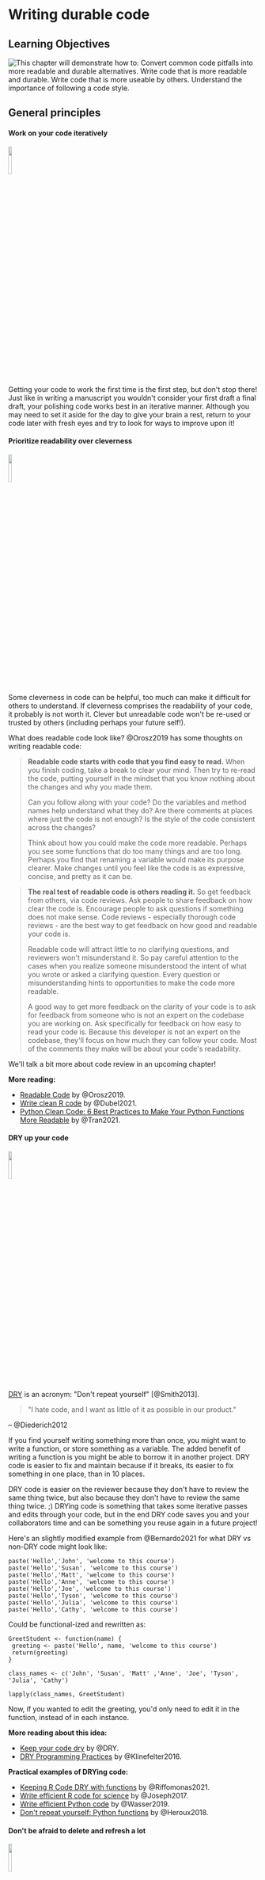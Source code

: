 


# Writing durable code

## Learning Objectives

<img src="resources/images/07-durable-code_files/figure-html//1LMurysUhCjZb7DVF6KS9QmJ5NBjwWVjRn40MS9f2noE_gf8f405fdab_0_9.png" title="This chapter will demonstrate how to: Convert common code pitfalls into more readable and durable alternatives. Write code that is more readable and durable. Write code that is more useable by others.  Understand the importance of following a code style." alt="This chapter will demonstrate how to: Convert common code pitfalls into more readable and durable alternatives. Write code that is more readable and durable. Write code that is more useable by others.  Understand the importance of following a code style." style="display: block; margin: auto;" />

## General principles

#### Work on your code iteratively
<img src="resources/images/iterative.png" width="12%">

Getting your code to work the first time is the first step, but don't stop there!
Just like in writing a manuscript you wouldn't consider your first draft a final draft, your polishing code works best in an iterative manner. Although you may need to set it aside for the day to give your brain a rest, return to your code later with fresh eyes and try to look for ways to improve upon it!

#### Prioritize readability over cleverness
<img src="resources/images/readable.png" width="12%">

Some cleverness in code can be helpful, too much can make it difficult for others to understand. If cleverness comprises the readability of your code, it probably is not worth it. Clever but unreadable code won't be re-used or trusted by others (including perhaps your future self!).

What does readable code look like? @Orosz2019 has some thoughts on writing readable code:

> **Readable code starts with code that you find easy to read.** When you finish coding, take a break to clear your mind. Then try to re-read the code, putting yourself in the mindset that you know nothing about the changes and why you made them.
>
> Can you follow along with your code? Do the variables and method names help understand what they do? Are there comments at places where just the code is not enough? Is the style of the code consistent across the changes?
>
> Think about how you could make the code more readable. Perhaps you see some functions that do too many things and are too long. Perhaps you find that renaming a variable would make its purpose clearer. Make changes until you feel like the code is as expressive, concise, and pretty as it can be.

> **The real test of readable code is others reading it.** So get feedback from others, via code reviews. Ask people to share feedback on how clear the code is. Encourage people to ask questions if something does not make sense. Code reviews - especially thorough code reviews - are the best way to get feedback on how good and readable your code is.
>
> Readable code will attract little to no clarifying questions, and reviewers won't misunderstand it. So pay careful attention to the cases when you realize someone misunderstood the intent of what you wrote or asked a clarifying question. Every question or misunderstanding hints to opportunities to make the code more readable.
>
> A good way to get more feedback on the clarity of your code is to ask for feedback from someone who is not an expert on the codebase you are working on. Ask specifically for feedback on how easy to read your code is. Because this developer is not an expert on the codebase, they'll focus on how much they can follow your code. Most of the comments they make will be about your code's readability.

We'll talk a bit more about code review in an upcoming chapter!

**More reading:**  

- [Readable Code](https://blog.pragmaticengineer.com/readable-code/) by @Orosz2019.    
- [Write clean R code](https://appsilon.com/write-clean-r-code/) by @Dubel2021.  
- [Python Clean Code: 6 Best Practices to Make Your Python Functions More Readable](https://towardsdatascience.com/python-clean-code-6-best-practices-to-make-your-python-functions-more-readable-7ea4c6171d60) by @Tran2021.  

#### DRY up your code
<img src="resources/images/DRY.png" width="12%">

[DRY](https://web.archive.org/web/20131204221336/http://programmer.97things.oreilly.com/wiki/index.php/Don't_Repeat_Yourself) is an acronym: "Don't repeat yourself" [@Smith2013].

> "I hate code, and I want as little of it as possible in our product."

– @Diederich2012

If you find yourself writing something more than once, you might want to write a function, or store something as a variable. The added benefit of writing a function is you might be able to borrow it in another project. DRY code is easier to fix and maintain because if it breaks, its easier to fix something in one place, than in 10 places.  

DRY code is easier on the reviewer because they don't have to review the same thing twice, but also because they don't have to review the same thing twice. ;)
DRYing code is something that takes some iterative passes and edits through your code, but in the end DRY code saves you and your collaborators time and can be something you reuse again in a future project!

Here's an slightly modified example from @Bernardo2021 for what DRY vs non-DRY code might look like:

```
paste('Hello','John', 'welcome to this course')
paste('Hello','Susan', 'welcome to this course')
paste('Hello','Matt', 'welcome to this course')
paste('Hello','Anne', 'welcome to this course')
paste('Hello','Joe', 'welcome to this course')
paste('Hello','Tyson', 'welcome to this course')
paste('Hello','Julia', 'welcome to this course')
paste('Hello','Cathy', 'welcome to this course')
```

Could be functional-ized and rewritten as:

```
GreetStudent <- function(name) {
 greeting <- paste('Hello', name, 'welcome to this course')
 return(greeting)
}

class_names <- c('John', 'Susan', 'Matt' ,'Anne', 'Joe', 'Tyson', 'Julia', 'Cathy')

lapply(class_names, GreetStudent)
```

Now, if you wanted to edit the greeting, you'd only need to edit it in the function, instead of in each instance.

**More reading about this idea:**

- [Keep your code dry](https://www.drycode.io/) by @DRY.  
- [DRY Programming Practices](https://metova.com/dry-programming-practices/) by @Klinefelter2016.  

**Practical examples of DRYing code:**

- [Keeping R Code DRY with functions](https://www.youtube.com/watch?v=XSRO4VKD-pc) by @Riffomonas2021.  
- [Write efficient R code for science](https://www.earthdatascience.org/courses/earth-analytics/automate-science-workflows/write-efficient-code-for-science-r/) by @Joseph2017.  
- [Write efficient Python code](https://www.earthdatascience.org/courses/intro-to-earth-data-science/write-efficient-python-code/intro-to-clean-code/dry-modular-code/) by @Wasser2019.  
- [Don't repeat yourself: Python functions](https://scientificallysound.org/2018/07/19/python-functions/) by @Heroux2018.  

#### Don't be afraid to delete and refresh a lot  
<img src="resources/images/delete.png" width="12%">

Don’t be afraid to delete it all and re-run (multiple times). This includes refreshing your kernel/session in your IDE.

In essence, this is the data science version of "Have you tried turning it off and then on again?" Some bugs in your code exist or are not realized because old objects and libraries have overstayed their welcome in your environment.

<img src="resources/images/07-durable-code_files/figure-html//1LMurysUhCjZb7DVF6KS9QmJ5NBjwWVjRn40MS9f2noE_g102dc56db08_49_212.png" title="To refresh your kernel in python jupyter lab, go to Kernel then choose one of the Restart Kernel options. You can also use the keyboard shortcut of Escape and pressing 0 twice.  In RStudio, go to the dropdown arrow next to Run and choose Restart R and Clear Output. Or you can press the broom, OR you can use the keyboard shortcut of Ctrl and shift and F10 (For Mac) or Cmd and shift and F10 ( for Windows)." alt="To refresh your kernel in python jupyter lab, go to Kernel then choose one of the Restart Kernel options. You can also use the keyboard shortcut of Escape and pressing 0 twice.  In RStudio, go to the dropdown arrow next to Run and choose Restart R and Clear Output. Or you can press the broom, OR you can use the keyboard shortcut of Ctrl and shift and F10 (For Mac) or Cmd and shift and F10 ( for Windows)." style="display: block; margin: auto;" />

<details> <summary> *Why do you need to refresh your kernel/session?*  </summary>

As a quick example of why refreshing your kernel/session, let's suppose you are troubleshooting something that centers around an object named `some_obj` but then you rename this object to `iris_df`. When you rename this object you may need to update this other places in the code. If you don't refresh your environment while working on your code, `some_obj` will still be in your environment. This will make it more difficult for you to find where else the code needs to be updated.

Refreshing your kernel/session goes beyond objects defined in your environment, and also can affect packages and dependencies loaded or all kinds of other things attached to your kernel/session.

As a quick experiment, try this in your Python or R environment:

The `dir()` and `ls()` functions list your defined variables in your Python and R environments respectively.

**In Python:**
```
some_obj=[]
dir()
```
Now refresh your Kernel and re-run `dir()`
```
dir()
```
You should see you no longer have `some_obj` listed as being defined in your environment.

**In R**
```
some_obj <- c()
ls()
```
Now refresh your session and re-run `ls()`
```
ls()
```
You should see you no longer have `some_obj` listed as being defined in your environment.

</details>

Keeping around old code and objects is generally more of a hindrance than a time saver. Sometimes it can be easy to get very attached to a chunk of code that took you a long time to troubleshoot but there are three reasons you don't need to stress about deleting it:  

1) You might write better code on the second try (or third or n'th).  
2) Keeping around old code makes it harder for you to write and troubleshoot new better code -- it's easier to confuse yourself. Sometimes a fresh start can be what you need.  
3) With version control you can always return to that old code! (We'll dive more into version control later on, but you've started the process by [uploading your code to GitHub in chapter 4](https://jhudatascience.org/Reproducibility_in_Cancer_Informatics/why-git-and-github.html)!)  

This means you should not comment out old code. Just delete it! No code is so precious that you need to keep it commented out (particularly if you are using version control and you can retrieve it in other ways should you need it).

Related to this, if you want to be certain that your code is reproducible, it's worth deleting all your output, and re-running everything with a fresh session. The first step to knowing if your analysis is reproducible is seeing if you can repeat it yourself!


#### Use code comments effectively  
<img src="resources/images/comment.png" width="12%">

Good code comments are a part of writing good, readable code! Your code is more likely to stand the test of time for longer if others, including yourself in the future, can see what’s happening enough to trust it themselves. This will encourage others to use your code and help you maintain it!

'Current You' who is writing your code may know what is happening but 'Future You' will have no idea what 'Current You' was thinking [@Spielman]:

> 'Future You' comes into existence about one second after you write code, and has no idea what on earth Past You was thinking. Help out 'Future You' by adding lots of comments! 'Future You' next week thinks Today You is an idiot, and the only way you can convince 'Future You' that Today You is reasonably competent is by adding comments in your code explaining why Today You is actually not so bad.

Your code and your understanding of it will fade soon after you write it, leaving your hard work to deprecate. Code that works is a start, but **readable** AND working code is best!

Comments can help clarify at points where your code might need further explanation. The act of writing them can also help you think out your thought process and perhaps identify a better solution to the odd parts of your code.

(From @Savonen2021)

**More reading:**   

- [Creating clarifying code comments](https://jhudatascience.org/Documentation_and_Usability/creating-clarifying-code-comments.html#creating-clarifying-code-comments)
- [Best Practices for Writing Code Comments](https://stackoverflow.blog/2021/07/05/best-practices-for-writing-code-comments/) by @Spertus2021.
- [What Makes a Good Code Comment?](https://itnext.io/what-makes-a-good-code-comment-5267debd2c24) by @Cronin2019.  
- [The Value of Code Documentation](https://www.olioapps.com/blog/the-value-of-code-documentation/) by @Meza2018.  
- [Some internet wisdom on R documentation](http://alyssafrazee.com/2014/04/20/rdocs.html) by @Frazee2014.  
- [How to Comment Your Code Like a Pro: Best Practices and Good Habits](https://www.elegantthemes.com/blog/wordpress/how-to-comment-your-code-like-a-pro-best-practices-and-good-habits) by @Keeton2019.  

#### Use informative variable names
<img src="resources/images/variable-name.png" width="12%">

Try to avoid using variable names that have no meaning like `tmp` or `x`, or `i`. Meaningful variable names make your code more readable! Additionally, variable names that are longer than one letter are much easier to search and replace if needed. One letter variables are hard to replace and hard to read.

> 1 Write intention-revealing names.  
> 2 Use consistent notation for naming convention.  
> 3 Use standard terms.  
> 4 Do not number a variable name.  
> 5 When you find another way to name variable, refactor as fast as possible.  

[@Hobert2018]

**More reading:**  

- [R for Epidemiology - Coding best Practices](https://www.r4epi.com/coding-best-practices.html#object-variable-names) by @Cannell2021.
- [Data Scientists: Your Variable Names Are Awful. Here’s How to Fix Them](https://towardsdatascience.com/data-scientists-your-variable-names-are-awful-heres-how-to-fix-them-89053d2855be) by @Koehrsen2019.  
- [Writing Variable — Informative, Descriptive & Elegant](https://medium.datadriveninvestor.com/writing-variable-informative-descriptive-elegant-1dd6f3f15db3) by @Hobert2018.   

#### Follow a code style
<img src="resources/images/style.png" width="12%">

Just like when writing doesN"t FoLLOW conv3nTi0Ns OR_sPAcinng 0r sp3llinG, it can be distracting, the same goes for code. Your code may even work all the same, just like you understood what I wrote in that last sentence, but a lack of consistent style can make require more brain power from your readers for them to understand. For reproducibility purposes, readability is important! The easier you can make it on your readers, the more likely they will be able to understand and reproduce the results.

There are different style guides out there that people adhere to. It doesn't matter so much which one you choose, so much that you pick one and stick to it for a particular project.  

_Python style guides_:

- [PEP8 style guide](https://www.python.org/dev/peps/pep-0008/) @PEP8.
- [Google Python style guide](https://google.github.io/styleguide/pyguide.html) @GooglePython.

_R style guides_:

- [Hadley Wickham's Style guide](http://adv-r.had.co.nz/Style.html) @Wickham.
- [Google R style guide](https://google.github.io/styleguide/Rguide.html) @GoogleR.

Although writing code following a style as you are writing is a good practice, we're all human and that can be tricky to do, so we recommend using an automatic styler on your code to fix up your code for you.
For Python code, you can use [python black](https://black.readthedocs.io/en/stable/) and for R, [styler](https://www.tidyverse.org/blog/2017/12/styler-1.0.0/).

#### Organize the structure of your code
<img src="resources/images/organize.png" width="12%">

Readable code should follow an organized structure. Just like how outlines help the structure of manuscript writing, outlines can also help the organization of code writing.

A tentative outline for a notebook might look like this:  

1) A description of the purpose of the code (in Markdown).  
2) Import the libraries you will need (including sourcing any custom functions).  
3) List any hard-coded variables.  
4) Import data.  
5) Do any data cleaning needed.   
6) The main thing you need to do.  
7) Print out session info.  

Note that if your notebook gets too long, you may want to separate out things in their own scripts. Additionally, it's good practice to keep custom functions in their own file and import them. This allows you to use them elsewhere and also keeps the main part of the analysis cleaner.

#### Set the seed if your analysis has randomness involved
<img src="resources/images/seeds.png" width="12%">

If any randomness is involved in your analysis, you will want to set the seed in order for your results to be reproducible.

In brief, computers don't actually create numbers randomly they create [numbers pseudorandomly](https://en.wikipedia.org/wiki/Pseudorandom_number_generator). But if you want your results to be reproducible, you should give your computer a seed by which to create random numbers. This will allow anyone who re-runs your analysis to have a positive control and eliminate randomness as a reason the results were not reproducible.

<details> <summary>**For more on how setting the seed works -- a quick experiment**</summary>
To illustrate how seeds work, run we'll run a quick experiment with setting the seed here:

First let's set a seed (it doesn't matter what number we use, just that we pick a number), so let's use `1234` and then create a "random" number.


```r
# Set the seed:
set.seed(1234)

# Now create a random number again
runif(1)
```

```
## [1] 0.1137034
```

Now if we try a different seed, we will get a different "random" number.


```r
# Set a different seed:
set.seed(4321)

# Now create a random number again
runif(1)
```

```
## [1] 0.334778
```

But, if we return to the original seed we used, `1234`, we will get the original "random" number we got.  


```r
# Set this back to the original seed
set.seed(1234)

# Now we'll get the same "random" number we got when we set the seed to 1234 previously
runif(1)
```

```
## [1] 0.1137034
```

</details>


**More reading:**  

- [Set seed](https://r-coder.com/set-seed-r/) by @Soage2020.
- [Generating random numbers](http://www.cookbook-r.com/Numbers/Generating_random_numbers/) by @Chang2021.

#### To review general principles:

<img src="resources/images/07-durable-code_files/figure-html//1LMurysUhCjZb7DVF6KS9QmJ5NBjwWVjRn40MS9f2noE_gfc9e5f916a_0_89.png" title="General principles of writing reproducible code. Work on your code iteratively. Prioritize readability over cleverness. DRY up your code. Don't be afraid to delete and refresh. Use code comments effectively. Use informative variable names. Follow a code style." alt="General principles of writing reproducible code. Work on your code iteratively. Prioritize readability over cleverness. DRY up your code. Don't be afraid to delete and refresh. Use code comments effectively. Use informative variable names. Follow a code style." style="display: block; margin: auto;" />

## More reading on best coding practices

There's so many opinions and strategies on best practices for code. And although a lot of these principles are generally applicable, not _all_ of it is one size fits all. Some code practices are context-specific so sometimes you may need to pick and choose what works for you, your team, and your particular project.

#### Python specific:

- [Reproducible Programming for Biologists Who Code Part 2: Should Dos](https://autobencoder.com/2020-06-30-shoulddo/) by @Heil2020b.
- [15 common coding mistakes data scientist make in Python (and how to fix them)](https://towardsdatascience.com/15-common-coding-mistakes-data-scientist-make-in-python-and-how-to-fix-them-7760467498af) by @Csendes2020.
- [Data Science in Production — Advanced Python Best Practices](https://medium.com/bcggamma/data-science-python-best-practices-fdb16fdedf82) by @Kostyuk2020.
- [6 Mistakes Every Python Beginner Should Avoid While Coding](https://towardsdatascience.com/6-mistakes-every-python-beginner-should-avoid-while-coding-e57e14917942) by @Saxena2021.

#### R specific:

- [Data Carpentry's: Best Practices for Writing R Code](https://swcarpentry.github.io/r-novice-inflammation/06-best-practices-R/) by @DataCarpentry2021b.
- [R Programming for Research: Reproducible Research](https://geanders.github.io/RProgrammingForResearch/reproducible-research-1.html) by @Good2021.
- [R for Epidemiology: Coding best practices](https://www.r4epi.com/coding-best-practices.html) by @Cannell2021.
- [Best practices for R Programming](https://towardsdatascience.com/best-practices-for-r-programming-ec0754010b5a) by @Bernardo2021.

## Get the exercise project files (or continue with the files you used in the previous chapter)

<details> <summary>**Get the Python project example files**</summary>
[Click this link to download](https://raw.githubusercontent.com/jhudsl/Reproducibility_in_Cancer_Informatics/main/chapter-zips/python-heatmap-chapt-7.zip).



Now double click your chapter zip file to unzip. For Windows you may have to [follow these instructions](https://support.microsoft.com/en-us/windows/zip-and-unzip-files-f6dde0a7-0fec-8294-e1d3-703ed85e7ebc)).


</details>

<details> <summary>**Get the R project example files**</summary>
[Click this link to download](https://raw.githubusercontent.com/jhudsl/Reproducibility_in_Cancer_Informatics/main/chapter-zips/r-heatmap-chapt-7.zip).



Now double click your chapter zip file to unzip. For Windows you may have to [follow these instructions](https://support.microsoft.com/en-us/windows/zip-and-unzip-files-f6dde0a7-0fec-8294-e1d3-703ed85e7ebc)).


</details>

## Exercise 1: Make code more durable!

### Organize the big picture of the code
Before diving in line-by-line it can be helpful to make a code-outline of sorts.

What are the main steps you need to accomplish in this notebook? What are the starting and ending points for this particular notebook?

For example, for this `make-heatmap` notebook we want to:  

1) Set up analysis folders and declare file names.  
2) Install the libraries we need.  
3) Import the gene expression data and metadata.  
4) Filter down the gene expression data to genes of interest -- in this instance the most variant ones.   
5) Clean the metadata.   
6) Create an annotated heatmap.   
7) Save the heatmap to a PNG.   
8) Print out the session info!  

<details> <summary>**Python version of the exercise**</summary>

**The exercise: Polishing code**  

1. Start up JupyterLab with running `jupyter lab` from your command line.
2. Activate your conda environment using `conda activate reproducible-python`.
3. Open up your notebook you made in the previous chapter `make-heatmap.ipynb`
4. Work on organizing the code chunks and adding documentation to reflect the steps we've laid out in the [previous section](#organize-the-big-picture-of-the-code), you may want to work on this iteratively as we dive into the code.
5. As you clean up the code, you should run and re-run chunks to see if they work as you expect. You will also want to refresh your environment to help you develop the code (sometimes older objectives stuck in your environment can inhibit your ability to troubleshoot). In Jupyter, you refresh your environment by using the `refresh` icon in the toolbar or by going to `Restart Kernel`.

***

**Set the seed**

_Rationale:_
The clustering in the analysis involves some randomness. We need to set the seed!

_Before:_  
Nothing! We didn't set the seed before!

_After:_
You can pick any number; doesn't have to be 1234.
```
random.seed(1234)
```

**Use a relative file path**

_Rationale:_  
Absolute file paths only work for the original writer of the code and no one else. But if we make the [file path relative](https://www.educative.io/edpresso/absolute-vs-relative-path) to the project set up, then it will work for whomever has the project repository [@Mustafeez2021].

Additionally, we can set up our file path names using [f-Strings](https://realpython.com/python-f-strings/#f-strings-a-new-and-improved-way-to-format-strings-in-python) so that we only need to change the project ID and the rest will be ready for a new dataset [@Python2021]!

Although this requires more lines of code, this set up is much more flexible and ready for others to use.

_Before:_  
```
df1=pd.read_csv('~/a/file/path/only/I/have/SRP070849.tsv', sep='\t')
mdf=pd.read_csv('~/a/file/path/only/I/have/SRP070849_metadata.tsv', sep='\t')
```

_After:_  
```
# Declare project ID
id = "SRP070849"

# Define the file path to the data directory
data_dir = Path(f"data/{id}")

# Declare the file path to the gene expression matrix file
data_file = data_dir.joinpath(f"{id}.tsv")

# Declare the file path to the metadata file
# inside the directory saved as `data_dir`
metadata_file = data_dir.joinpath(f"metadata_{id}.tsv")

# Read in metadata TSV file
metadata = pd.read_csv(metadata_file, sep="\t")

# Read in data TSV file
expression_df = pd.read_csv(data_file, sep="\t")
```

_Related readings:_

- [f-strings in Python](https://www.geeksforgeeks.org/formatted-string-literals-f-strings-python/) by @Geeksforgeeks2018.
- [f-Strings: A New and Improved Way to Format Strings in Python](https://realpython.com/python-f-strings/#f-strings-a-new-and-improved-way-to-format-strings-in-python) by @Python2021.
- [Relative vs absolute file paths](https://www.educative.io/edpresso/absolute-vs-relative-path) by @Mustafeez2021.
- [About join path](https://www.programcreek.com/python/example/114070/pathlib.Path.joinpath) by @Programcreek2021.

**Avoid using mystery numbers**

_Rationale:_  
Avoid using numbers that don't have context around them in the code. Include the calculations for the number, or if it needs to be hard-coded, explain the rationale for that number in the comments. Additionally, using variable and column names that tell you what is happening, helps clarify what the number represents.

_Before:_   
```
df1['calc'] =df1.var(axis = 1, skipna = True)
df2=df1[df1.calc >float(10)]
```

_After:_  
```
# Calculate the variance for each gene
expression_df["variance"] = expression_df.var(axis=1, skipna=True)

# Find the upper quartile for these data
upper_quartile = expression_df["variance"].quantile([0.90]).values

# Filter the data choosing only genes whose variances are in the upper quartile
df_by_var = expression_df[expression_df.variance > float(upper_quartile)]
```

_Related readings:_  
- [Stop Using Magic Numbers and Variables in Your Code](https://betterprogramming.pub/stop-using-magic-numbers-and-variables-in-your-code-4e86f008b84c) by @Aaberge2021.


**Add checks**

_Rationale:_  
Just because your script ran without an error that stopped the script doesn't mean it is accurate and error free. Silent errors are the most tricky to solve, because you often won't know that they happened!

A very common error is data that is in the wrong order. In this example we have two data frames that contain information about the same samples. But in the original script, we don't ever check that the samples are in the same order in the metadata and the gene expression matrix! This is a really easy way to get incorrect results!

_Before:_   
Nothing, we didn't check for this before.

_After:_  
```
print(metadata["refinebio_accession_code"].tolist() == expression_df.columns.tolist())
```

Continue to try to apply the general advice we gave about code to your notebook!
Then, when you are ready, take a look at what our ["final" version](https://github.com/jhudsl/reproducible-python-example/blob/main/make_heatmap.ipynb) looks like in the [example Python repository](https://github.com/jhudsl/reproducible-python-example). (_Final_ here is in quotes because we may continue to make improvements to this notebook too -- remember what we said about iterative?)

</details>

<details> <summary>**R version of the exercise**</summary>

**About the tidyverse:**.  

Before we dive into the exercise, a word about the tidyverse. The tidyverse is a highly useful set of packages for creating readable and reproducible data science workflows in R. In general, we will opt for tidyverse approaches in this course, and strongly encourage you to familiarize yourself with the tidyverse if you have not. We will point out some instances where tidyverse functions can help you DRY up your code as well as make it more readable!

_More reading on the tidyverse:_  

- [Tidyverse Skills for Data Science](http://jhudatascience.org/tidyversecourse/intro.html) by @Wright2021.
- [A Beginner’s Guide to Tidyverse]( https://www.analyticsvidhya.com/blog/2019/05/beginner-guide-tidyverse-most-powerful-collection-r-packages-data-science/) by @Vidhya2019.
- [Introduction to tidyverse](https://alexslemonade.github.io/training-modules/intro-to-R-tidyverse/03-intro_to_tidyverse.nb.html) by @Shapiro2021.

**The exercise: Polishing code**  

1. Open up RStudio.
2. Open up the notebook you created in the previous chapter.  
3. Now we'll work on applying the principles from this chapter to the code. We'll cover some of the points here, but then we encourage you to dig into the fully transformed notebook we will link at the end of this section.
4. Work on organizing the code chunks and adding documentation to reflect the steps we've laid out in the [previous section](#organize-the-big-picture-of-the-code), you may want to work on this iteratively as we dive into the code.
5. As you clean up the code, you should run and re-run chunks to see if they work as you expect. You will also want to refresh your environment to help you develop the code (sometimes older objectives stuck in your environment can inhibit your ability to troubleshoot). In RStudio, you refresh your environment by going to the `Run` menu and using `Restart R and refresh clear output`.

***

**Set the seed**

_Rationale:_
The clustering in the analysis involves some randomness. We need to set the seed!

_Before:_  
Nothing! We didn't set the seed before!

_After:_
You can pick any number; doesn't have to be 1234.
```
set.seed(1234)
```

**Get rid of setwd**

_Rationale:_  
`setwd()` almost never work for anyone besides the one person who wrote it. And in a few days/weeks it may not work for them either.  

_Before:_  
```
setwd("Super specific/filepath/that/noone/else/has/")
```
_After:_  
Now that we are working from a notebook, we know that the default [current directory is wherever the notebook is placed](https://bookdown.org/yihui/rmarkdown-cookbook/working-directory.html) [@Xie2020].

_Related readings:_

- [Jenny Bryan will light your computer on fire if you use setwd() in a script](https://www.tidyverse.org/blog/2017/12/workflow-vs-script/) [@Bryan2017].

**Give the variables more informative names**

_Rationale:_  
`xx` doesn't tell us what is in the data here. Also by using the `readr::read_tsv()` from tidyverse we'll get a cleaner, faster read and won't have to specify `sep` argument. Note we are also fixing some spacing and using `<-` so that we can stick to readability conventions.

You'll notice later

_Before:_  
```
xx=read.csv("metadata_SRP070849.tsv", sep = "\t")
```
_After:_   
```
metadata <- readr::read_tsv("metadata_SRP070849.tsv")
```

_Related readings:_

- [`readr::read_tsv()` documentation](https://readr.tidyverse.org/reference/read_delim.html) by @Tidyverse2021.

**DRYing up data frame manipulations**

_Rationale:_  
This chunk of code can be very tricky to understand what it is doing.
What is happening with df1 and df2? What's being filtered out? etc.
Code comments would certainly help understanding, but even better, we can DRY this code up and make the code clearer on its own.

_Before:_  
It may be difficult to tell from looking at the before code because there are no comments and it's a bit tricky to read, but the goal of this is to:  

1) Calculate variances for each row (each row is a gene).
2) Filter the original gene expression matrix to only genes have a bigger variance (here we use arbitrarily 10 as a filter cutoff).

```
df=read.csv("SRP070849.tsv", sep="\t")
sums=matrix(nrow = nrow(df), ncol = ncol(df) - 1)
for(i in 1:nrow(sums)) { sums[i, ] <- sum(df[i, -1])
}
df2=df[which(df[, -1] >= 10), ]
variances=matrix(nrow = nrow(dds), ncol = ncol(dds) - 1)
  for(i in 1:nrow(dds)) {
    variances[i, ] <- var(dds[i, -1])
}
```

_After:_   

Let's see how we can do this in a DRY'er and clearer way.

We can:  
1) Add comments to describe our goals.   
2) Use variable names that are more informative.   
3) Use the apply functions to do the loop for us -- this will eliminate the need for unclear variable `i` as well.   
4) Use the tidyverse to do the filtering for us so we don't have to rename data frames or store extra versions of `df`.   

Here's what the above might look like after some refactoring. Hopefully you find this is easier to follow and total there's less lines of code (but also has comments too!).
```
# Read in data TSV file
expression_df <- readr::read_tsv(data_file) %>%
  # Here we are going to store the gene IDs as row names so that
  # we can have only numeric values to perform calculations on later
  tibble::column_to_rownames("Gene")

# Calculate the variance for each gene
variances <- apply(expression_df, 1, var)

# Determine the upper quartile variance cutoff value
upper_var <- quantile(variances, 0.75)

# Filter the data choosing only genes whose variances are in the upper quartile
df_by_var <- data.frame(expression_df) %>%
  dplyr::filter(variances > upper_var)
```

**Add checks**

_Rationale:_
Just because your script ran without an error that stopped the script doesn't mean it is accurate and error free. Silent errors are the most tricky to solve, because you often won't know that they happened!

A very common error is data that is in the wrong order. In this example we have two data frames that contain information about the same samples. But in the original script, we don't ever check that the samples are in the same order in the metadata and the gene expression matrix! This is a really easy way to get incorrect results!

_Before:_  
```
Nothing... we didn't check for this :(
```

_After:_  
```
# Make the data in the order of the metadata
expression_df <- expression_df %>%
  dplyr::select(metadata$refinebio_accession_code)

# Check if this is in the same order
all.equal(colnames(expression_df), metadata$refinebio_accession_code)
```

Continue to try to apply the general advice we gave about code to your notebook!
Then, when you are ready, take a look at what our ["final" version](https://jhudatascience.org/reproducible-R-example/01-heatmap.nb.html) looks like in the [example R repository](https://github.com/jhudsl/reproducible-R-example). (_Final_ here is in quotes because we may continue to make improvements to this notebook too -- remember what we said about iterative?)

</details>

Now that we've made some nice updates to the code, we are ready to do a bit more polishing by adding more documentation! But before we head to the next chapter, we can style the code we wrote automatically by using automatic code stylers!

## Exercise 2: Style code automatically!

<details> <summary>Styling Python code automatically</summary>

Run your notebook through `black`. First you'll need to install it by running this command in a Terminal window in your JupyterLab.

Make sure you are running this within your conda environment.
```
conda activate reproducible-python
```
Now install this python black.
```
pip install black[jupyter]
```
To record your `conda` environment run this command.
```
conda env export > environment-record.yml
```
Now you can automatically style your code by running this command from your Console (be sure to replace the `"make-heatmap.Rmd"` with whatever you have named your notebook:   
```
python -m black make-heatmap.ipynb
```
You should get a message that your notebook was styled!

</details>

<details> <summary>Styling R code automatically</summary>

Let's run your notebook through `styler`.
First you'll need to install it and add it to your `renv`.
```
install.packages("styler")
```
Then add it to your `renv` by running:
```
renv::snapshot()
```
Now you can automatically style your code by running this command from your Console (be sure to replace the `"make-heatmap.Rmd"` with whatever you have named your notebook:   
```
styler::style_file("make-heatmap.Rmd")
```
You should get a message that your notebook was styled!

</details>

Before you are done with this exercise, there's one more thing we need to do: upload the latest version to GitHub.
Follow [these instructions to add the latest version of your notebook to your GitHub repository](https://docs.github.com/en/repositories/working-with-files/managing-files/adding-a-file-to-a-repository#adding-a-file-to-a-repository-on-github). Later, we will practice and discuss how to more fully utilize the features of GitHub but for now, just drag and drop it as the instructions linked describe.


**Any feedback you have regarding this exercise is greatly appreciated; you can fill out [this form](https://forms.gle/ygSSwoGaEATA2S65A)!**
